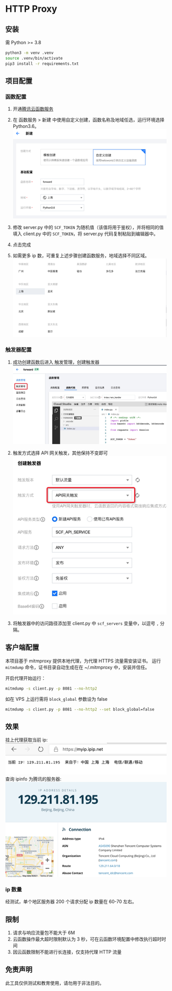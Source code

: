 # HTTP Proxy
## 安装
需 Python >= 3.8
```bash
python3 -m venv .venv
source .venv/bin/activate
pip3 install -r requirements.txt
```

## 项目配置
### 函数配置
1. 开通[腾讯云函数服务](https://console.cloud.tencent.com/scf/list)
2. 在 函数服务 > 新建 中使用自定义创建，函数名称及地域任选，运行环境选择 Python3.6。
![函数创建](img/create_function.png)

3. 修改 server.py 中的 `SCF_TOKEN` 为随机值（该值将用于鉴权），并将相同的值填入 client.py 中的 `SCF_TOKEN`，将 server.py 代码复制粘贴到编辑器中。
4. 点击完成
5. 如需更多 ip 数，可重复上述步骤创建函数服务，地域选择不同区域。
![地区列表](img/regions.png)

### 触发器配置
1. 成功创建函数后进入 触发管理，创建触发器
![触发器](img/trigger.jpg)


2. 触发方式选择 API 网关触发，其他保持不变即可
![网关](img/gateway.jpg)

3. 将触发器中的访问路径添加至 client.py 中 `scf_servers` 变量中，以逗号 `,` 分隔。


## 客户端配置
本项目基于 mitmproxy 提供本地代理，为代理 HTTPS 流量需安装证书。
运行 `mitmdump` 命令，证书目录自动生成在在 ~/.mitmproxy 中，安装并信任。

开启代理开始运行：
```bash
mitmdump -s client.py -p 8081 --no-http2
```

如在 VPS 上运行需将 `block_global` 参数设为 false
```bash
mitmdump -s client.py -p 8081 --no-http2 --set block_global=false
```

## 效果
挂上代理获取当前 ip:
![ip](img/ip.png)
查询 ipinfo 为腾讯的服务器:
![tencent](img/tencent.png)

### ip 数量
经测试，单个地区服务器 200 个请求分配 ip 数量在 60-70 左右。

## 限制
1. 请求与响应流量包不能大于 6M
2. 云函数操作最大超时限制默认为 3 秒，可在云函数环境配置中修改执行超时时间
3. 因云函数限制不能进行长连接，仅支持代理 HTTP 流量

## 免责声明
此工具仅供测试和教育使用，请勿用于非法目的。
